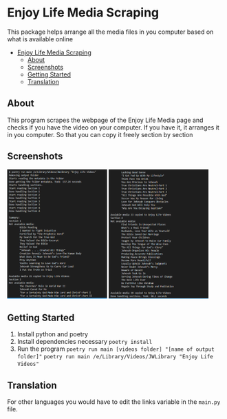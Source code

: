 # Enjoy Life Media Scraping
This package helps arrange all the media files in you computer based on what is available online

- [Enjoy Life Media Scraping](#enjoy-life-media-scraping)
  - [About](#about)
  - [Screenshots](#screenshots)
  - [Getting Started](#getting-started)
  - [Translation](#translation)

## About
This program scrapes the webpage of the Enjoy Life Media page and checks if you have the video on your computer. If you have it, it arranges it in you computer. So that you can copy it freely section by section

## Screenshots
<img src="screenshots/Screenshot (132).png" alt="iPhone screenshot" height="300"/>
<img src="screenshots/Screenshot (133).png" alt="iPhone screenshot" height="300"/>


## Getting Started
1. Install python and poetry
2. Install dependencies necessary `poetry install`
3. Run the program `poetry run main [videos folder] "[name of output folder]"` `poetry run main /e/Library/Videos/JWLibrary "Enjoy Life Videos"`

## Translation
For other languages you would have to edit the links variable in the `main.py` file.